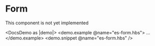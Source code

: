 # Form

This component is not yet implemented

<DocsDemo as |demo|>
  <demo.example @name="es-form.hbs">
    <EsForm>
    ...
    </EsForm>
  </demo.example>
  <demo.snippet @name="es-form.hbs" />
</DocsDemo>

<DocsNote />
